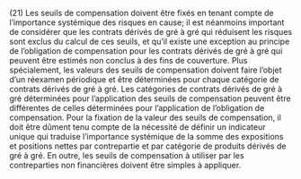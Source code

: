 (21) Les seuils de compensation doivent être fixés en tenant compte de l’importance systémique des risques en cause; il est néanmoins important de considérer que les contrats dérivés de gré à gré qui réduisent les risques sont exclus du calcul de ces seuils, et qu’il existe une exception au principe de l’obligation de compensation pour les contrats dérivés de gré à gré qui peuvent être estimés non conclus à des fins de couverture. Plus spécialement, les valeurs des seuils de compensation doivent faire l’objet d’un réexamen périodique et être déterminées pour chaque catégorie de contrats dérivés de gré à gré. Les catégories de contrats dérivés de gré à gré déterminées pour l’application des seuils de compensation peuvent être différentes de celles déterminées pour l’application de l’obligation de compensation. Pour la fixation de la valeur des seuils de compensation, il doit être dûment tenu compte de la nécessité de définir un indicateur unique qui traduise l’importance systémique de la somme des expositions et positions nettes par contrepartie et par catégorie de produits dérivés de gré à gré. En outre, les seuils de compensation à utiliser par les contreparties non financières doivent être simples à appliquer.